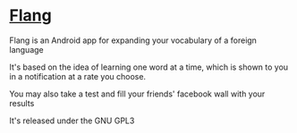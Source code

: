 # [Flang](https://play.google.com/store/apps/details?id=eu.depa.flang)
Flang is an Android app for expanding your vocabulary of a foreign language

It's based on the idea of learning one word at a time, which is shown to you in a notification at a rate you choose.

You may also take a test and fill your friends' facebook wall with your results

It's released under the GNU GPL3
